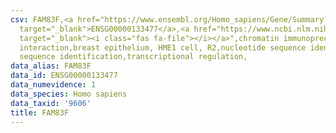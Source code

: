 ```yaml
---
csv: FAM83F,<a href="https://www.ensembl.org/Homo_sapiens/Gene/Summary?db=core;g=ENSG00000133477"
  target="_blank">ENSG00000133477</a>,<a href="https://www.ncbi.nlm.nih.gov/pubmed/22863008"
  target="_blank"><i class="fas fa-file"></i></a>",chromatin immunoprecipitation assay,direct
  interaction,breast epithelium, HME1 cell, R2,nucleotide sequence identification,nucleotide
  sequence identification,transcriptional regulation,
data_alias: FAM83F
data_id: ENSG00000133477
data_numevidence: 1
data_species: Homo sapiens
data_taxid: '9606'
title: FAM83F
---
```

